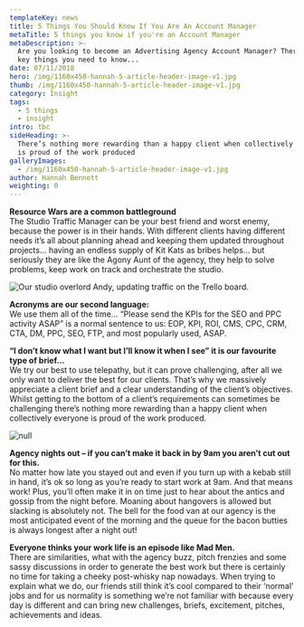 ```yaml
---
templateKey: news
title: 5 Things You Should Know If You Are An Account Manager
metaTitle: 5 things you know if you're an Account Manager
metaDescription: >-
  Are you looking to become an Advertising Agency Account Manager? There are 5
  key things you need to know...
date: 07/11/2018
hero: /img/1160x450-hannah-5-article-header-image-v1.jpg
thumb: /img/1160x450-hannah-5-article-header-image-v1.jpg
category: Insight
tags:
  - 5 things
  - insight
intro: tbc
sideHeading: >-
  There’s nothing more rewarding than a happy client when collectively everyone
  is proud of the work produced
galleryImages:
  - /img/1160x450-hannah-5-article-header-image-v1.jpg
author: Hannah Bennett
weighting: 0
---
```

**Resource Wars are a common battleground**\
The Studio Traffic Manager can be your best friend and worst enemy, because the power is in their hands. With different clients having different needs it’s all about planning ahead and keeping them updated throughout projects… having an endless supply of Kit Kats as bribes helps… but seriously they are like the Agony Aunt of the agency, they help to solve problems, keep work on track and orchestrate the studio.

![Our studio overlord Andy, updating traffic on the Trello board.](/img/1366x532-hannah-5-mid-article-image-a-v1.jpg)

**Acronyms are our second language:**\
We use them all of the time… “Please send the KPIs for the SEO and PPC activity ASAP” is a normal sentence to us: EOP, KPI, ROI, CMS, CPC, CRM, CTA, DM, PPC, SEO, FTP, and most popularly used, ASAP.

**“I don’t know what I want but I’ll know it when I see” it is our favourite type of brief…**\
We try our best to use telepathy, but it can prove challenging, after all we only want to deliver the best for our clients. That’s why we massively appreciate a client brief and a clear understanding of the client’s objectives. Whilst getting to the bottom of a client’s requirements can sometimes be challenging there’s nothing more rewarding than a happy client when collectively everyone is proud of the work produced.

![null](/img/1366x532-hannah-5-mid-article-image-b-v1.jpg)

**Agency nights out – if you can’t make it back in by 9am you aren’t cut out for this.**\
No matter how late you stayed out and even if you turn up with a kebab still in hand, it’s ok so long as you’re ready to start work at 9am. And that means work! Plus, you’ll often make it in on time just to hear about the antics and gossip from the night before. Moaning about hangovers is allowed but slacking is absolutely not. The bell for the food van at our agency is the most anticipated event of the morning and the queue for the bacon butties is always longest after a night out!

**Everyone thinks your work life is an episode like Mad Men.**\
There are similarities, what with the agency buzz, pitch frenzies and some sassy discussions in order to generate the best work but there is certainly no time for taking a cheeky post-whisky nap nowadays. When trying to explain what we do, our friends still think it’s cool compared to their ‘normal’ jobs and for us normality is something we’re not familiar with because every day is different and can bring new challenges, briefs, excitement, pitches, achievements and ideas.
